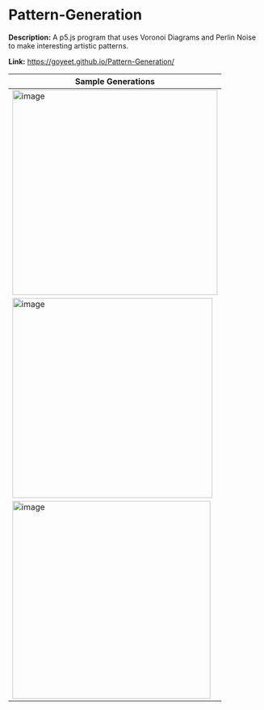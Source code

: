 # Pattern-Generation
**Description:** A p5.js program that uses Voronoi Diagrams and Perlin Noise to make interesting artistic patterns.

**Link:** https://goyeet.github.io/Pattern-Generation/ 

| Sample Generations |
| ------------------ |
| <img width="406" alt="image" src="https://github.com/goyeet/Pattern-Generation/assets/97086113/7ba4a8b8-7f9b-454a-902f-91ed95a689b7"> |
| <img width="396" alt="image" src="https://github.com/goyeet/Pattern-Generation/assets/97086113/664bb13e-02dc-452f-8fef-49c55b7d4551"> |
| <img width="392" alt="image" src="https://github.com/goyeet/Pattern-Generation/assets/97086113/9a700ea6-606d-48e7-835a-bb451d5338bc"> |
